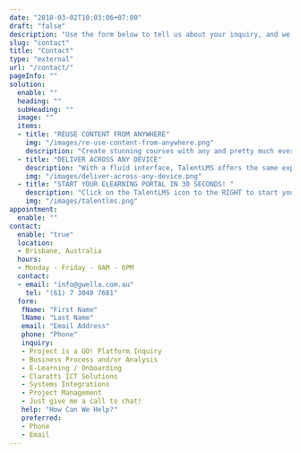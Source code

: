 ```yaml
---
date: "2018-03-02T10:03:06+07:00"
draft: "false"
description: "Use the form below to tell us about your inquiry, and we’ll contact you back on your preferred method. "
slug: "contact"
title: "Contact"
type: "external"
url: "/contact/"
pageInfo: ""
solution:
  enable: ""
  heading: ""
  subHeading: ""  
  image: ""
  items:
  - title: "REUSE CONTENT FROM ANYWHERE"
    img: "/images/re-use-content-from-anywhere.png"
    description: "Create stunning courses with any and pretty much every multimedia element you want. With additional support for SCORM and Tin Can, the industry standards in content interoperability, the experience you can offer is limited by your imagination only."
  - title: "DELIVER ACROSS ANY DEVICE"
    description: "With a fluid interface, TalentLMS offers the same experience across all devices, from desktops to tablets and modern mobile devices. Native apps for iPhone & iPad are also available."
    img: "/images/deliver-across-any-device.png"
  - title: "START YOUR ELEARNING PORTAL IN 30 SECONDS! "
    description: "Click on the TalentLMS icon to the RIGHT to start your FREE trial or click 'Learn More' below for more info"
    img: "/images/talentlms.png"
appointment:
  enable: ""
contact:
  enable: "true"
  location: 
  - Brisbane, Australia
  hours: 
  - Monday - Friday - 9AM - 6PM
  contact: 
  - email: "info@gwella.com.au"
    tel: "(61) 7 3040 7681"
  form:
   fName: "First Name"
   lName: "Last Name"
   email: "Email Address"
   phone: "Phone"
   inquiry:
   - Project is a GO! Platform Inquiry
   - Business Process and/or Analysis
   - E-Learning / Onboarding
   - Claratti ICT Solutions
   - Systems Integrations
   - Project Management
   - Just give me a call to chat!
   help: "How Can We Help?"
   preferred:
   - Phone
   - Email
---
```

